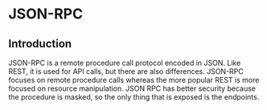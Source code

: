 # JSON-RPC

## Introduction
JSON-RPC is a remote procedure call protocol encoded in JSON. Like REST, it is used for API calls, but there are also differences. JSON-RPC focuses on remote procedure calls whereas the more popular REST is more focused on resource manipulation. JSON RPC 
has better security because the procedure is masked, so the only thing that is exposed is the endpoints.